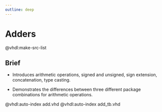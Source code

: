 ```yaml
---
outline: deep
---
```

# Adders

@vhdl:make-src-list

## Brief

- Introduces arithmetic operations, signed and unsigned, sign extension, concatenation, type casting.

- Demonstrates the differences between three different package combinations for arithmetic operations.

@vhdl:auto-index add.vhd
@vhdl:auto-index add_tb.vhd